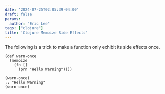 ```yaml
---
date: '2024-07-25T02:05:39-04:00'
draft: false
params:
  author: "Eric Lee"
tags: ["clojure"]
title: 'Clojure Memoize Side Effects'
---
```


The following is a trick to make a function only exhibit its side effects once.

```
(def warn-once
  (memoize
    (fn []
      (prn "Hello Warning"))))

(warn-once)
;; "Hello Warning"
(warn-once)
```

